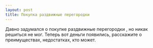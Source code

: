 ```yaml
---
layout: post 
title: Покупка раздвижные перегородки 
--- 
```

Давно задумался о покупке раздвижные перегородки , но никак решиться не мог. Теперь вот деньги появились, расскажите о преимуществах, недостатках, кто может.